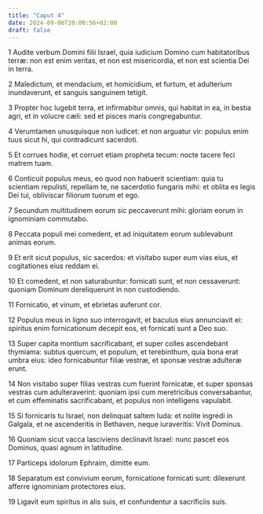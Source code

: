 ```yaml
---
title: "Caput 4"
date: 2024-09-06T20:00:56+02:00
draft: false
---
```



1 Audite verbum Domini filii Israel, quia iudicium Domino cum habitatoribus terræ: non est enim veritas, et non est misericordia, et non est scientia Dei in terra.

2 Maledictum, et mendacium, et homicidium, et furtum, et adulterium inundaverunt, et sanguis sanguinem tetigit.

3 Propter hoc lugebit terra, et infirmabitur omnis, qui habitat in ea, in bestia agri, et in volucre cæli: sed et pisces maris congregabuntur.

4 Verumtamen unusquisque non iudicet: et non arguatur vir: populus enim tuus sicut hi, qui contradicunt sacerdoti.

5 Et corrues hodie, et corruet etiam propheta tecum: nocte tacere feci matrem tuam.

6 Conticuit populus meus, eo quod non habuerit scientiam: quia tu scientiam repulisti, repellam te, ne sacerdotio fungaris mihi: et oblita es legis Dei tui, obliviscar filiorum tuorum et ego.

7 Secundum multitudinem eorum sic peccaverunt mihi: gloriam eorum in ignominiam commutabo.

8 Peccata populi mei comedent, et ad iniquitatem eorum sublevabunt animas eorum.

9 Et erit sicut populus, sic sacerdos: et visitabo super eum vias eius, et cogitationes eius reddam ei.

10 Et comedent, et non saturabuntur: fornicati sunt, et non cessaverunt: quoniam Dominum dereliquerunt in non custodiendo.

11 Fornicatio, et vinum, et ebrietas auferunt cor.

12 Populus meus in ligno suo interrogavit, et baculus eius annunciavit ei: spiritus enim fornicationum decepit eos, et fornicati sunt a Deo suo.

13 Super capita montium sacrificabant, et super colles ascendebant thymiama: subtus quercum, et populum, et terebinthum, quia bona erat umbra eius: ideo fornicabuntur filiæ vestræ, et sponsæ vestræ adulteræ erunt.

14 Non visitabo super filias vestras cum fuerint fornicatæ, et super sponsas vestras cum adulteraverint: quoniam ipsi cum meretricibus conversabantur, et cum effeminatis sacrificabant, et populus non intelligens vapulabit.

15 Si fornicaris tu Israel, non delinquat saltem Iuda: et nolite ingredi in Galgala, et ne ascenderitis in Bethaven, neque iuraveritis: Vivit Dominus.

16 Quoniam sicut vacca lasciviens declinavit Israel: nunc pascet eos Dominus, quasi agnum in latitudine.

17 Particeps idolorum Ephraim, dimitte eum.

18 Separatum est convivium eorum, fornicatione fornicati sunt: dilexerunt afferre ignominiam protectores eius.

19 Ligavit eum spiritus in alis suis, et confundentur a sacrificiis suis.

